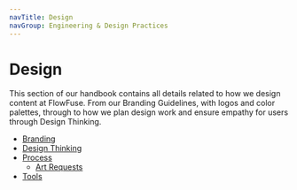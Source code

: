 ```yaml
---
navTitle: Design
navGroup: Engineering & Design Practices
---
```


# Design

This section of our handbook contains all details related to how we design content
at FlowFuse. From our Branding Guidelines, with logos and color palettes, through
to how we plan design work and ensure empathy for users through Design Thinking.

- [Branding](./branding/)
- [Design Thinking](./design-thinking/)
- [Process](./process/)
   - [Art Requests](./art-requests/)
- [Tools](./tools/)
